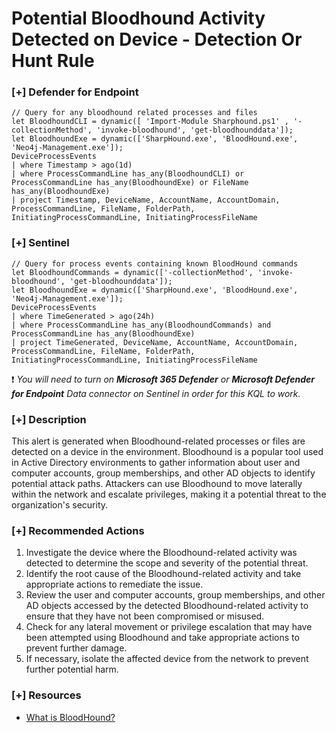 # Potential Bloodhound Activity Detected on Device - Detection Or Hunt Rule

### [+] Defender for Endpoint
```
// Query for any bloodhound related processes and files
let BloodhoundCLI = dynamic([ 'Import-Module Sharphound.ps1' , '-collectionMethod', 'invoke-bloodhound', 'get-bloodhounddata']);
let BloodhoundExe = dynamic(['SharpHound.exe', 'BloodHound.exe', 'Neo4j-Management.exe']);
DeviceProcessEvents
| where Timestamp > ago(1d)
| where ProcessCommandLine has_any(BloodhoundCLI) or ProcessCommandLine has_any(BloodhoundExe) or FileName has_any(BloodhoundExe)
| project Timestamp, DeviceName, AccountName, AccountDomain, ProcessCommandLine, FileName, FolderPath, InitiatingProcessCommandLine, InitiatingProcessFileName
```

### [+] Sentinel
```
// Query for process events containing known BloodHound commands
let BloodhoundCommands = dynamic(['-collectionMethod', 'invoke-bloodhound', 'get-bloodhounddata']);
let BloodhoundExe = dynamic(['SharpHound.exe', 'BloodHound.exe', 'Neo4j-Management.exe']);
DeviceProcessEvents
| where TimeGenerated > ago(24h)
| where ProcessCommandLine has_any(BloodhoundCommands) and ProcessCommandLine has_any(BloodhoundExe)
| project TimeGenerated, DeviceName, AccountName, AccountDomain, ProcessCommandLine, FileName, FolderPath, InitiatingProcessCommandLine, InitiatingProcessFileName
```
:exclamation: *You will need to turn on **Microsoft 365 Defender** or **Microsoft Defender for Endpoint** Data connector on Sentinel in order for this KQL to work.*

### [+] Description 
 This alert is generated when Bloodhound-related processes or files are detected on a device in the environment. Bloodhound is a popular tool used in Active Directory environments to gather information about user and computer accounts, group memberships, and other AD objects to identify potential attack paths. Attackers can use Bloodhound to move laterally within the network and escalate privileges, making it a potential threat to the organization's security.

### [+] Recommended Actions
1. Investigate the device where the Bloodhound-related activity was detected to determine the scope and severity of the potential threat.
2. Identify the root cause of the Bloodhound-related activity and take appropriate actions to remediate the issue.
3. Review the user and computer accounts, group memberships, and other AD objects accessed by the detected Bloodhound-related activity to ensure that they have not been compromised or misused.
4. Check for any lateral movement or privilege escalation that may have been attempted using Bloodhound and take appropriate actions to prevent further damage.
5. If necessary, isolate the affected device from the network to prevent further potential harm.

### [+] Resources
- [What is BloodHound?](https://attack.mitre.org/software/S0521/)
